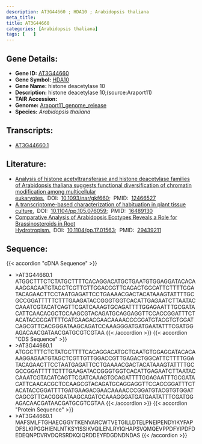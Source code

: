 ```yaml
---
description: AT3G44660 ; HDA10 ; Arabidopsis thaliana
meta_title:
title: AT3G44660
categories: [Arabidopsis thaliana]
tags: [   ]
---
```


## Gene Details:
- **Gene ID:** [AT3G44660](https://www.arabidopsis.org/locus?name=AT3G44660)
- **Gene Symbol:** <u>HDA10</u>
- **Gene Name:** histone deacetylase 10
- **Description:**   histone deacetylase 10;(source:Araport11)
- **TAIR Accession:** 
- **Genome:** [Araport11_genome_release](https://www.arabidopsis.org/download/list?dir=Genes%2FAraport11_genome_release)
- **Species:** *Arabidopsis thaliana*

## Transcripts:
   -  [AT3G44660.1](https://www.arabidopsis.org/gene?name=AT3G44660.1)
## Literature:
   - [Analysis of histone acetyltransferase and histone deacetylase families of  Arabidopsis thaliana suggests functional diversification of chromatin  modification among multicellular eukaryotes.](https://www.doi.org/10.1093/nar/gkf660)&nbsp;&nbsp;DOI:&nbsp;&nbsp;[10.1093/nar/gkf660](https://www.doi.org/10.1093/nar/gkf660);&nbsp;&nbsp;PMID:&nbsp;&nbsp;[12466527](https://pubmed.ncbi.nlm.nih.gov/12466527/)
   - [A transcriptome-based characterization of habituation in plant tissue culture.](https://www.doi.org/10.1104/pp.105.076059)&nbsp;&nbsp;DOI:&nbsp;&nbsp;[10.1104/pp.105.076059](https://www.doi.org/10.1104/pp.105.076059);&nbsp;&nbsp;PMID:&nbsp;&nbsp;[16489130](https://pubmed.ncbi.nlm.nih.gov/16489130/)
   - [Comparative Analysis of Arabidopsis Ecotypes Reveals a Role for Brassinosteroids  in Root Hydrotropism.](https://www.doi.org/10.1104/pp.17.01563)&nbsp;&nbsp;DOI:&nbsp;&nbsp;[10.1104/pp.17.01563](https://www.doi.org/10.1104/pp.17.01563);&nbsp;&nbsp;PMID:&nbsp;&nbsp;[29439211](https://pubmed.ncbi.nlm.nih.gov/29439211/)
## Sequence:
{{< accordion "cDNA Sequence" >}}
- \>AT3G44660.1
ATGGCTTTCTCTATGCTTTTCACAGGACATGCTGAATGTGGAGGATACACAAAGGAGAATGTAGCTCGTTGTTGGACCGTTGAGACTGGCATTCTTTTGGATACAGAACTTCCTAATGAGATTCCTGAAAACGACTACATAAAGTATTTTGCGCCGGATTTTTCTTTGAAGATACCGGGTGGTCACATTGAGAATCTTAATACCAAATCGTACATCAGTTCGATCAAAGTGCAGATTTTGGAGAATTTGCGATACATTCAACACGCTCCAAGCGTACAGATGCAGGAGGTTCCACCGGATTTCTACATACCGGATTTTGATGAAGACGAACAAAACCCGGATGTACGTGTGGATCAGCGTTCACGGGATAAGCAGATCCAAAGGGATGATGAATATTTCGATGGAGACAACGATAACGATGCGTCGTAA
{{< /accordion >}}
{{< accordion "CDS Sequence" >}}
- \>AT3G44660.1
ATGGCTTTCTCTATGCTTTTCACAGGACATGCTGAATGTGGAGGATACACAAAGGAGAATGTAGCTCGTTGTTGGACCGTTGAGACTGGCATTCTTTTGGATACAGAACTTCCTAATGAGATTCCTGAAAACGACTACATAAAGTATTTTGCGCCGGATTTTTCTTTGAAGATACCGGGTGGTCACATTGAGAATCTTAATACCAAATCGTACATCAGTTCGATCAAAGTGCAGATTTTGGAGAATTTGCGATACATTCAACACGCTCCAAGCGTACAGATGCAGGAGGTTCCACCGGATTTCTACATACCGGATTTTGATGAAGACGAACAAAACCCGGATGTACGTGTGGATCAGCGTTCACGGGATAAGCAGATCCAAAGGGATGATGAATATTTCGATGGAGACAACGATAACGATGCGTCGTAA
{{< /accordion >}}
{{< accordion "Protein Sequence" >}}
- \>AT3G44660.1
MAFSMLFTGHAECGGYTKENVARCWTVETGILLDTELPNEIPENDYIKYFAPDFSLKIPGGHIENLNTKSYISSIKVQILENLRYIQHAPSVQMQEVPPDFYIPDFDEDEQNPDVRVDQRSRDKQIQRDDEYFDGDNDNDAS
{{< /accordion >}}
